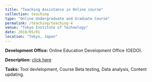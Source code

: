 ```yaml
---
title: "Teaching Assistance in Online course"
collection: teaching
type: "Online Undergraduate and Graduate Course"
permalink: /teaching/teaching-4
venue: "Tokyo Institute of Technology"
date: 2018/05/01
location: "Tokyo, Japan"
---
```


**Development Office:** Online Education Development Office (OEDO).

**Description:** [click here](https://www.oedo.citl.titech.ac.jp/index-en)

**Tasks:** Tool devlelopment, Course Beta testing, Data analysis, Content updating.  

